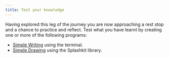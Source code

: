 ```yaml
---
title: Test your knowledge
---
```


Having explored this leg of the journey you are now approaching a rest stop and a chance to practice and reflect. Test what you have learnt by creating one or more of the following programs:

- [Simple Writing](/book/part-0-getting-started/3-building-programs/3-explore/3-3-classic-quote/) using the terminal.
- [Simple Drawing](/book/part-0-getting-started/3-building-programs/3-explore/3-4-paint-me/) using the Splashkit library.
